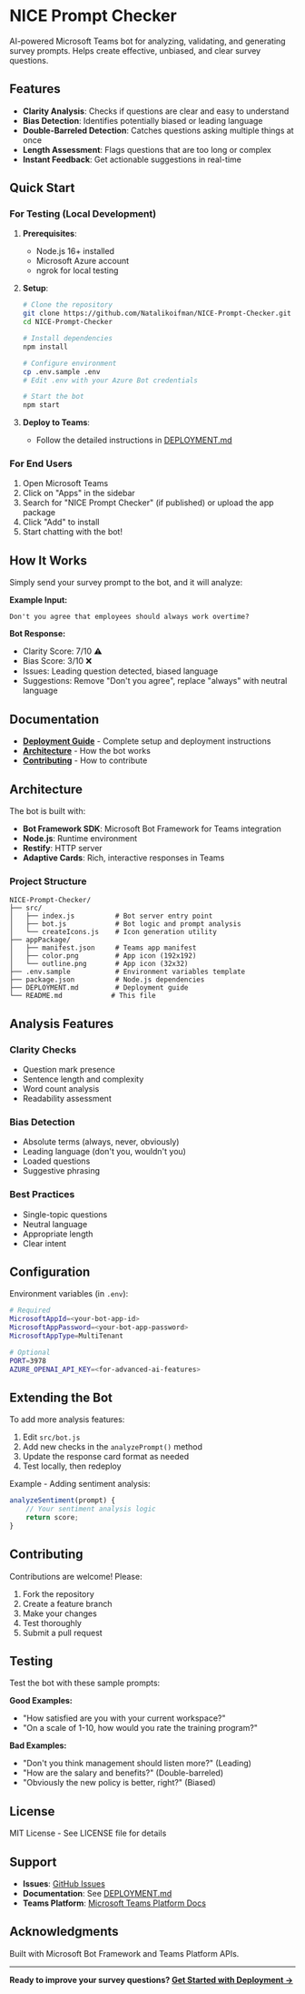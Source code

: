 # NICE Prompt Checker

AI-powered Microsoft Teams bot for analyzing, validating, and generating survey prompts. Helps create effective, unbiased, and clear survey questions.

## Features

- **Clarity Analysis**: Checks if questions are clear and easy to understand
- **Bias Detection**: Identifies potentially biased or leading language
- **Double-Barreled Detection**: Catches questions asking multiple things at once
- **Length Assessment**: Flags questions that are too long or complex
- **Instant Feedback**: Get actionable suggestions in real-time

## Quick Start

### For Testing (Local Development)

1. **Prerequisites**:
   - Node.js 16+ installed
   - Microsoft Azure account
   - ngrok for local testing

2. **Setup**:
   ```bash
   # Clone the repository
   git clone https://github.com/Natalikoifman/NICE-Prompt-Checker.git
   cd NICE-Prompt-Checker
   
   # Install dependencies
   npm install
   
   # Configure environment
   cp .env.sample .env
   # Edit .env with your Azure Bot credentials
   
   # Start the bot
   npm start
   ```

3. **Deploy to Teams**:
   - Follow the detailed instructions in [DEPLOYMENT.md](DEPLOYMENT.md)

### For End Users

1. Open Microsoft Teams
2. Click on "Apps" in the sidebar
3. Search for "NICE Prompt Checker" (if published) or upload the app package
4. Click "Add" to install
5. Start chatting with the bot!

## How It Works

Simply send your survey prompt to the bot, and it will analyze:

**Example Input:**
```
Don't you agree that employees should always work overtime?
```

**Bot Response:**
- Clarity Score: 7/10 ⚠️
- Bias Score: 3/10 ❌
- Issues: Leading question detected, biased language
- Suggestions: Remove "Don't you agree", replace "always" with neutral language

## Documentation

- **[Deployment Guide](DEPLOYMENT.md)** - Complete setup and deployment instructions
- **[Architecture](#architecture)** - How the bot works
- **[Contributing](#contributing)** - How to contribute

## Architecture

The bot is built with:
- **Bot Framework SDK**: Microsoft Bot Framework for Teams integration
- **Node.js**: Runtime environment
- **Restify**: HTTP server
- **Adaptive Cards**: Rich, interactive responses in Teams

### Project Structure

```
NICE-Prompt-Checker/
├── src/
│   ├── index.js          # Bot server entry point
│   ├── bot.js            # Bot logic and prompt analysis
│   └── createIcons.js    # Icon generation utility
├── appPackage/
│   ├── manifest.json     # Teams app manifest
│   ├── color.png         # App icon (192x192)
│   └── outline.png       # App icon (32x32)
├── .env.sample           # Environment variables template
├── package.json          # Node.js dependencies
├── DEPLOYMENT.md         # Deployment guide
└── README.md            # This file
```

## Analysis Features

### Clarity Checks
- Question mark presence
- Sentence length and complexity
- Word count analysis
- Readability assessment

### Bias Detection
- Absolute terms (always, never, obviously)
- Leading language (don't you, wouldn't you)
- Loaded questions
- Suggestive phrasing

### Best Practices
- Single-topic questions
- Neutral language
- Appropriate length
- Clear intent

## Configuration

Environment variables (in `.env`):

```bash
# Required
MicrosoftAppId=<your-bot-app-id>
MicrosoftAppPassword=<your-bot-app-password>
MicrosoftAppType=MultiTenant

# Optional
PORT=3978
AZURE_OPENAI_API_KEY=<for-advanced-ai-features>
```

## Extending the Bot

To add more analysis features:

1. Edit `src/bot.js`
2. Add new checks in the `analyzePrompt()` method
3. Update the response card format as needed
4. Test locally, then redeploy

Example - Adding sentiment analysis:
```javascript
analyzeSentiment(prompt) {
    // Your sentiment analysis logic
    return score;
}
```

## Contributing

Contributions are welcome! Please:

1. Fork the repository
2. Create a feature branch
3. Make your changes
4. Test thoroughly
5. Submit a pull request

## Testing

Test the bot with these sample prompts:

**Good Examples:**
- "How satisfied are you with your current workspace?"
- "On a scale of 1-10, how would you rate the training program?"

**Bad Examples:**
- "Don't you think management should listen more?" (Leading)
- "How are the salary and benefits?" (Double-barreled)
- "Obviously the new policy is better, right?" (Biased)

## License

MIT License - See LICENSE file for details

## Support

- **Issues**: [GitHub Issues](https://github.com/Natalikoifman/NICE-Prompt-Checker/issues)
- **Documentation**: See [DEPLOYMENT.md](DEPLOYMENT.md)
- **Teams Platform**: [Microsoft Teams Platform Docs](https://docs.microsoft.com/microsoftteams/platform)

## Acknowledgments

Built with Microsoft Bot Framework and Teams Platform APIs.

---

**Ready to improve your survey questions? [Get Started with Deployment →](DEPLOYMENT.md)**
